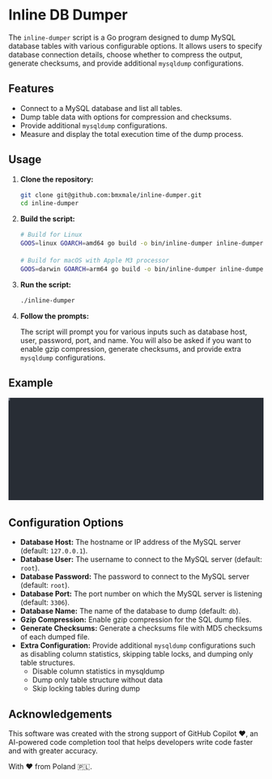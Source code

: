 # Inline DB Dumper

The `inline-dumper` script is a Go program designed to dump MySQL database tables with various configurable options. It allows users to specify database connection details, choose whether to compress the output, generate checksums, and provide additional `mysqldump` configurations.

## Features

- Connect to a MySQL database and list all tables.
- Dump table data with options for compression and checksums.
- Provide additional `mysqldump` configurations.
- Measure and display the total execution time of the dump process.

## Usage

1. **Clone the repository:**

   ```sh
   git clone git@github.com:bmxmale/inline-dumper.git
   cd inline-dumper
   ```

2. **Build the script:**

   ```sh
   # Build for Linux
   GOOS=linux GOARCH=amd64 go build -o bin/inline-dumper inline-dumper.go
   
   # Build for macOS with Apple M3 processor
   GOOS=darwin GOARCH=arm64 go build -o bin/inline-dumper inline-dumper.go
   ```

3. **Run the script:**

   ```sh
   ./inline-dumper
   ```

4. **Follow the prompts:**

   The script will prompt you for various inputs such as database host, user, password, port, and name. You will also be asked if you want to enable gzip compression, generate checksums, and provide extra `mysqldump` configurations.

## Example

<p align="center" >
<img src="docs/inline-dumper.svg" />
</p> 

## Configuration Options

- **Database Host:** The hostname or IP address of the MySQL server (default: `127.0.0.1`).
- **Database User:** The username to connect to the MySQL server (default: `root`).
- **Database Password:** The password to connect to the MySQL server (default: `root`).
- **Database Port:** The port number on which the MySQL server is listening (default: `3306`).
- **Database Name:** The name of the database to dump (default: `db`).
- **Gzip Compression:** Enable gzip compression for the SQL dump files.
- **Generate Checksums:** Generate a checksums file with MD5 checksums of each dumped file.
- **Extra Configuration:** Provide additional `mysqldump` configurations such as disabling column statistics, skipping table locks, and dumping only table structures.
    - Disable column statistics in mysqldump
    - Dump only table structure without data
    - Skip locking tables during dump

## Acknowledgements

This software was created with the strong support of GitHub Copilot ❤️, an AI-powered code completion tool that helps developers write code faster and with greater accuracy.

With :heart: from Poland 🇵🇱.
